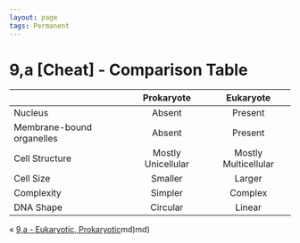 ```yaml
---
layout: page
tags: Permanent 
---
```


# 9,a [Cheat] - Comparison Table

|   | Prokaryote | Eukaryote |
| --- | :---: | :---: |
| Nucleus | Absent | Present |
| Membrane-bound organelles | Absent | Present |
| Cell Structure | Mostly Unicellular | Mostly Multicellular |
| Cell Size | Smaller | Larger |
| Complexity | Simpler | Complex |
| DNA Shape | Circular | Linear | 

« [9,a - Eukaryotic, Prokaryotic](9,a%20-%20Eukaryotic,%20Prokaryotic.md)md)md)